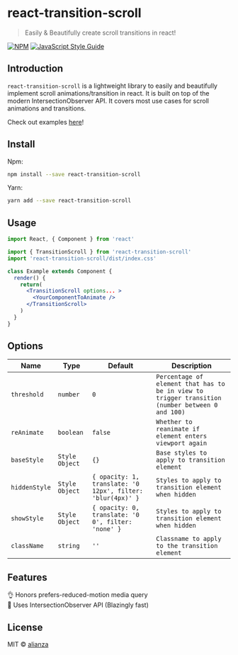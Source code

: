 # react-transition-scroll

> Easily &amp; Beautifully create scroll transitions in react!

[![NPM](https://img.shields.io/npm/v/react-transition-scroll.svg)](https://www.npmjs.com/package/react-transition-scroll) [![JavaScript Style Guide](https://img.shields.io/badge/code_style-standard-brightgreen.svg)](https://standardjs.com)


## Introduction

`react-transition-scroll` is a lightweight library to easily and
beautifully implement scroll animations/transition in react. It is built on top of the modern
IntersectionObserver API. It covers most use cases for scroll animations and transitions.

Check out examples [here](https://alianza.github.io/react-transition-scroll/)!

## Install
Npm:
```bash
npm install --save react-transition-scroll
```
Yarn:
```bash
yarn add --save react-transition-scroll
```

## Usage

```jsx
import React, { Component } from 'react'

import { TransitionScroll } from 'react-transition-scroll'
import 'react-transition-scroll/dist/index.css'

class Example extends Component {
  render() {
    return(
      <TransitionScroll options... >
        <YourComponentToAnimate />
      </TransitionScroll>
    )
  }
}
```

## Options

| Name          | Type           | Default                                                    | Description                                                                                     |
|---------------|----------------|------------------------------------------------------------|-------------------------------------------------------------------------------------------------|
| `threshold`   | `number`       | `0`                                                        | `Percentage of element that has to be in view to trigger transition (number between 0 and 100)` |
| `reAnimate`   | `boolean`      | `false`                                                    | `Whether to reanimate if element enters viewport again`                                         |
| `baseStyle`   | `Style Object` | `{}`                                                       | `Base styles to apply to transition element`                                                    |
| `hiddenStyle` | `Style Object` | `{ opacity: 1, translate: '0 12px', filter: 'blur(4px)' }` | `Styles to apply to transition element when hidden`                                             |
| `showStyle`   | `Style Object` | `{ opacity: 0, translate: '0 0', filter: 'none' }`         | `Styles to apply to transition element when hidden`                                             |
| `className`   | `string`       | `''`                                                       | `Classname to apply to the transition element`                                                  |

## Features


👌 Honors prefers-reduced-motion media query  
🚀 Uses IntersectionObserver API (Blazingly fast)

## License

MIT © [alianza](https://github.com/alianza)
